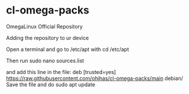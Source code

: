 # cl-omega-packs
OmegaLinux Official Repository

Adding the repository to ur device

Open a terminal and go to /etc/apt with cd /etc/apt

Then run sudo nano sources.list

and add this line in the file:
deb [trusted=yes] https://raw.githubusercontent.com/ohjhas/cl-omega-packs/main debian/
Save the file
and do sudo apt update
